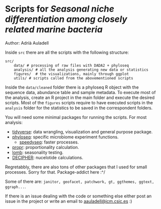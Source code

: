# Scripts for *Seasonal niche differentiation among closely related marine bacteria*

Author: Adrià Auladell

Inside `src` there are all the scripts with the following structure: 

```
src/
    data/ # processing of raw files with DADA2 + phyloseq
    analysis/ # all the analysis generating new data or statistics
    figures/  # the visualizations, mainly through ggplot
    utils/ # scripts called from the abovementioned scripts
```

Inside the `data/cleaned` folder there is a phyloseq R object with the sequence data, abundance table and sample metadata. 
To execute most of the analysis, create an R project in the main folder and execute the desired scripts. Most of the `figures` scripts 
require to have executed scripts in the `analysis` folder for the statistics to be saved in the correspondent folders. 

You will need some minimal packages for running the scripts. For most analysis: 

- [tidyverse](https://www.tidyverse.org/): data wrangling, visualization and general purpose package.
- [phyloseq](https://joey711.github.io/phyloseq/): specific microbiome experiment functions. 
    - [speedyseq](https://github.com/mikemc/speedyseq): faster processes.
- [propr](https://github.com/tpq/propr): proportionality calculation. 
- [lomb](https://cran.r-project.org/web/packages/lomb/index.html): seasonality testing.
- [DECIPHER](http://www2.decipher.codes/index.html): nucelotide calculations.

Regretabbly, there are also tons of other packages that I used for small processes. Sorry for that. Package-addict here :^/

Some of there are: `janitor, geofacet, patchwork, gt, ggthemes, ggtext, ggraph...`. 

If there is an issue dealing with the code or something else either post an issue in the project or write an email to aauladell@icm.csic.es :)

